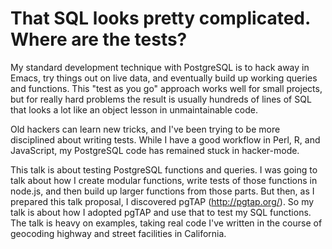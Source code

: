 # That SQL looks pretty complicated. Where are the tests?

My standard development technique with PostgreSQL is to hack away in
Emacs, try things out on live data, and eventually build up working
queries and functions. This "test as you go" approach works well for
small projects, but for really hard problems the result is usually
hundreds of lines of SQL that looks a lot like an object lesson in
unmaintainable code.

Old hackers can learn new tricks, and I've been trying to be more
disciplined about writing tests. While I have a good workflow in Perl,
R, and JavaScript, my PostgreSQL code has remained stuck in
hacker-mode.

This talk is about testing PostgreSQL functions and queries. I was
going to talk about how I create modular functions, write tests of
those functions in node.js, and then build up larger functions from
those parts. But then, as I prepared this talk proposal, I discovered
pgTAP (http://pgtap.org/). So my talk is about how I adopted pgTAP and
use that to test my SQL functions. The talk is heavy on examples,
taking real code I've written in the course of geocoding highway and
street facilities in California.

